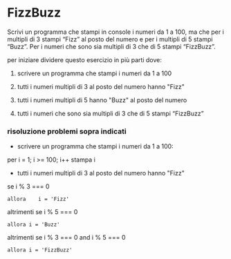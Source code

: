 # FizzBuzz


Scrivi un programma che stampi in console i numeri da 1 a 100, ma che per i multipli di 3 stampi “Fizz” al posto del numero e per i multipli di 5 stampi “Buzz”. Per i numeri che sono sia multipli di 3 che di 5 stampi “FizzBuzz”.


per iniziare dividere questo esercizio in più parti dove: 

1. scrivere un programma che stampi i numeri da 1 a 100

2. tutti i numeri multipli di 3 al posto del numero hanno "Fizz"

3. tutti i numeri multipli di 5 hanno "Buzz" al posto del numero

4. tutti i numeri che sono sia multipli di 3 che di 5 stampi “FizzBuzz”

### risoluzione problemi sopra indicati

- scrivere un programma che stampi i numeri da 1 a 100:

per i = 1; i >= 100; i++
    stampa i

- tutti i numeri multipli di 3 al posto del numero hanno "Fizz"

se i % 3 === 0

    allora    i = 'Fizz'

altrimenti se i % 5 === 0

    allora i = 'Buzz'

altrimenti se i % 3 === 0 and i % 5 === 0

    allora i = 'FizzBuzz'
